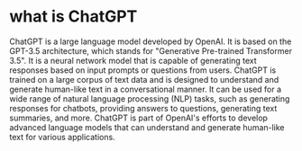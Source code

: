 <html>
<head> 
  <meta charset="utr-8">
  <title> This is the title </title>
</head>

<body> 
<h1> what is ChatGPT </h1>
<p> ChatGPT is a large language model developed by OpenAI. It is based on the GPT-3.5 architecture, which stands for "Generative Pre-trained Transformer 3.5". It is a neural network model that is capable of generating text responses based on input prompts or questions from users. ChatGPT is trained on a large corpus of text data and is designed to understand and generate human-like text in a conversational manner. It can be used for a wide range of natural language processing (NLP) tasks, such as generating responses for chatbots, providing answers to questions, generating text summaries, and more. ChatGPT is part of OpenAI's efforts to develop advanced language models that can understand and generate human-like text for various applications. </p>
</body>
</html>
